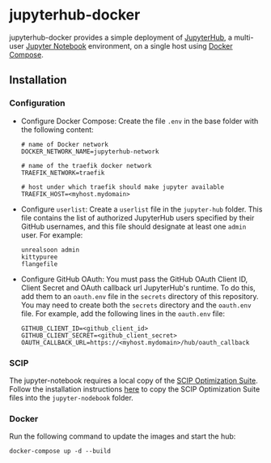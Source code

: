 # jupyterhub-docker

jupyterhub-docker provides a simple deployment of [JupyterHub](https://github.com/jupyter/jupyterhub), a multi-user [Jupyter Notebook](http://jupyter.org/) environment, on a single host using [Docker Compose](https://docs.docker.com/compose/).

## Installation

### Configuration

-   Configure Docker Compose: Create the file `.env` in the base folder with the following content:
    ```
    # name of Docker network
    DOCKER_NETWORK_NAME=jupyterhub-network

    # name of the traefik docker network
    TRAEFIK_NETWORK=traefik

    # host under which traefik should make jupyter available
    TRAEFIK_HOST=<myhost.mydomain>
    ```

-  Configure `userlist`: Create a `userlist` file in the `jupyter-hub` folder.
   This file contains the list of authorized JupyterHub users specified by their GitHub usernames, and this file should designate at least one `admin` user.
   For example:
   ```
   unrealsoon admin
   kittypuree
   flangefile
   ```

-   Configure GitHub OAuth: You must pass the GitHub OAuth Client ID, Client Secret and OAuth callback url JupyterHub's runtime.
    To do this, add them to an `oauth.env` file in the `secrets` directory of this repository.
    You may need to create both the `secrets` directory and the `oauth.env` file.
    For example, add the following lines in the `oauth.env` file:
    ```
    GITHUB_CLIENT_ID=<github_client_id>
    GITHUB_CLIENT_SECRET=<github_client_secret>
    OAUTH_CALLBACK_URL=https://<myhost.mydomain>/hub/oauth_callback
    ```

### SCIP

The jupyter-notebook requires a local copy of the [SCIP Optimization Suite](http://scip.zib.de).
Follow the installation instructions [here](jupyter-notebook/README.md) to copy the SCIP Optimization Suite files into the `jupyter-nodebook` folder.

### Docker

Run the following command to update the images and start the hub:
```
docker-compose up -d --build
```

